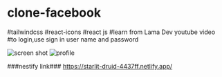 # clone-facebook
#tailwindcss
#react-icons
#react js
#learn from Lama Dev youtube video
#to login,use sign in user name and password

![screen shot](https://i.postimg.cc/BsdRC7tn/Screenshot-from-2023-03-19-17-35-42.png)
![profile](https://i.postimg.cc/vHTzysZV/Screenshot-from-2023-03-19-17-43-18.png)


###nestify link###
https://starlit-druid-4437ff.netlify.app/
